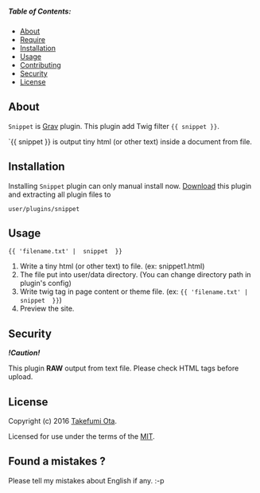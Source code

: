 
##### Table of Contents:

* [About](#about)
* [Require](#Require)
* [Installation](#installation)
* [Usage](#usage)
* [Contributing](#contributing)
* [Security](#Security)
* [License](#license)

## About

`Snippet` is [Grav](https://getgrav.org/) plugin.
This plugin add Twig filter `{{ snippet }}`. 

`{{ snippet }} is output tiny html (or other text) inside a document from file. 


## Installation

Installing `Snippet` plugin can only manual install now. [Download](https://github.com/gracix/grav-plugin-snippet/archive/master.zip) this plugin and extracting all plugin files to 

    user/plugins/snippet
    
## Usage

    {{ 'filename.txt' |  snippet  }}
    

 1. Write a tiny html (or other text) to file. (ex: snippet1.html)
 2. The file put into user/data directory. (You can change directory path in plugin's config)
 3. Write twig tag in page content or theme file. (ex: `{{ 'filename.txt' |  snippet  }}`)
 4. Preview the site.

## Security

***!Caution!***

This plugin **RAW** output from text file. Please check HTML tags before upload.

## License

Copyright (c) 2016 [Takefumi Ota](https://github.com/gracix).

Licensed for use under the terms of the [MIT](http://www.opensource.org/licenses/mit-license.php).
 
## Found a mistakes ?

Please tell my mistakes about English if any. :-p